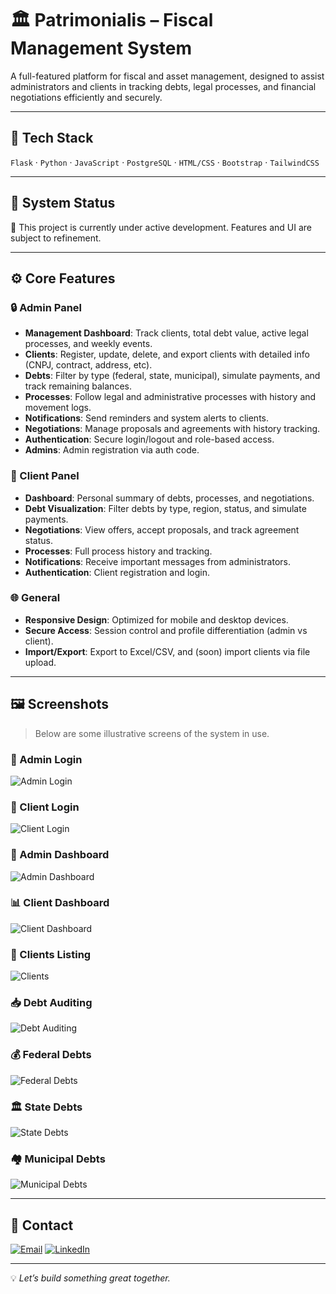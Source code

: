 # 🏛️ Patrimonialis – Fiscal Management System


A full-featured platform for fiscal and asset management, designed to assist administrators and clients in tracking debts, legal processes, and financial negotiations efficiently and securely.

---

## 🚀 Tech Stack

`Flask` · `Python` · `JavaScript` · `PostgreSQL` · `HTML/CSS` · `Bootstrap` · `TailwindCSS`

---

## 🔧 System Status

🚧 This project is currently under active development. Features and UI are subject to refinement.

---

## ⚙️ Core Features

### 🔒 Admin Panel

- **Management Dashboard**: Track clients, total debt value, active legal processes, and weekly events.
- **Clients**: Register, update, delete, and export clients with detailed info (CNPJ, contract, address, etc).
- **Debts**: Filter by type (federal, state, municipal), simulate payments, and track remaining balances.
- **Processes**: Follow legal and administrative processes with history and movement logs.
- **Notifications**: Send reminders and system alerts to clients.
- **Negotiations**: Manage proposals and agreements with history tracking.
- **Authentication**: Secure login/logout and role-based access.
- **Admins**: Admin registration via auth code.

### 👤 Client Panel

- **Dashboard**: Personal summary of debts, processes, and negotiations.
- **Debt Visualization**: Filter debts by type, region, status, and simulate payments.
- **Negotiations**: View offers, accept proposals, and track agreement status.
- **Processes**: Full process history and tracking.
- **Notifications**: Receive important messages from administrators.
- **Authentication**: Client registration and login.

### 🌐 General

- **Responsive Design**: Optimized for mobile and desktop devices.
- **Secure Access**: Session control and profile differentiation (admin vs client).
- **Import/Export**: Export to Excel/CSV, and (soon) import clients via file upload.

---

## 🖼️ Screenshots

> Below are some illustrative screens of the system in use.

### 🔐 Admin Login  
![Admin Login](./seets/login%20admin.png)

### 🔐 Client Login  
![Client Login](./seets/login%20cliente.png)

### 🧭 Admin Dashboard  
![Admin Dashboard](./seets/Dashboard%20Empresa.png)

### 📊 Client Dashboard  
![Client Dashboard](./seets/Dashboard%20Clientes.png)

### 🧾 Clients Listing  
![Clients](./seets/Clientes.png)

### 📥 Debt Auditing  
![Debt Auditing](./seets/auditoria_divida.png)

### 💰 Federal Debts  
![Federal Debts](./seets/debitos_federais.png)

### 🏛️ State Debts  
![State Debts](./seets/debitos_estaduais.png)

### 🏘️ Municipal Debts  
![Municipal Debts](./seets/debitos_municipais.png)

---

## 📩 Contact

[![Email](https://img.shields.io/badge/-Email-D14836?style=for-the-badge&logo=gmail&logoColor=white)](mailto:lds.antunesdev@gmail.com)
[![LinkedIn](https://img.shields.io/badge/-LinkedIn-0A66C2?style=for-the-badge&logo=linkedin&logoColor=white)](https://www.linkedin.com/in/lucas-souza-a869882aa/)

---

💡 *Let’s build something great together.*

<!-- updated by Lucas on July 10 -->
